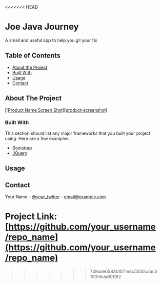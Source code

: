 <<<<<<< HEAD
# Joe Java Journey
A small and useful app to help you git your fix
<!-- TABLE OF CONTENTS -->
## Table of Contents

* [About the Project](#about-the-project)
* [Built With](#built-with)
* [Usage](#usage)
* [Contact](#contact)




<!-- ABOUT THE PROJECT -->
## About The Project

[![Product Name Screen Shot][product-screenshot]](https://example.com)

### Built With
This section should list any major frameworks that you built your project using. Here are a few examples.
* [Bootstrap](https://getbootstrap.com)
* [JQuery](https://jquery.com)

<!-- USAGE EXAMPLES -->
## Usage

<!-- CONTACT -->
## Contact

Your Name - [@your_twitter](https://twitter.com/your_username) - email@example.com

Project Link: [https://github.com/your_username/repo_name](https://github.com/your_username/repo_name)
=======

>>>>>>> 749ade0583b1071e3c5500cdac310055da60f9f2
